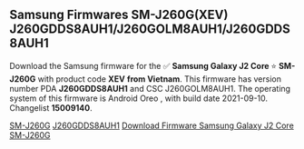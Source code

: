 <h2>Samsung Firmwares SM-J260G(XEV) J260GDDS8AUH1/J260GOLM8AUH1/J260GDDS8AUH1</h2>
Download the Samsung firmware for the ✅ <strong>Samsung Galaxy J2 Core </strong> ⭐ <strong>SM-J260G</strong> with product code <strong>XEV</strong> <strong> from Vietnam</strong>. This firmware has version number PDA <strong>J260GDDS8AUH1</strong> and CSC J260GOLM8AUH1. The operating system of this firmware is Android Oreo , with build date 2021-09-10. Changelist <strong>15009140</strong>.


[SM-J260G](https://samfirm.shop/samsung/model/SM-J260G)
[J260GDDS8AUH1](https://samfirm.shop/samsung/pda/J260GDDS8AUH1)
[Download Firmware Samsung Galaxy J2 Core SM-J260G](https://samfirm.shop/samsung/firmware/455614)
